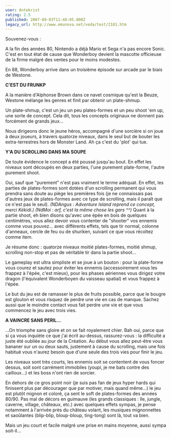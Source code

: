 ```yaml
---
user: Antekrist
rating: 2.5
published: 2007-09-03T11:48:05.000Z
legacy_url: http://www.emunova.net/veda/test/2181.htm
---
```

Souvenez-vous :  

A la fin des années 80, Nintendo a déjà Mario et Sega n'a pas encore Sonic. C'est en tout état de cause que Wonderboy devient la mascotte officieuse de la firme malgré des ventes pour le moins modestes.  

En 88, Wonderboy arrive dans un troisième épisode sur arcade par le biais de Westone.  

  

**C'EST DU FRUNKP**  

A la manière d'Alphonse Brown dans ce navet cosmique qu'est la Beuze, Westone mélange les genres et finit par obtenir un plate-shmup.  

Un plate-shmup, c'est un jeu un peu plates-formes et un peu shoot 'em up, une sorte de concept. Cela dit, tous les concepts originaux ne donnent pas forcément de grands jeux...  

Nous dirigeons donc le jeune héros, accompagné d'une sorcière si on joue à deux joueurs, à travers quatorze niveaux, dans le seul but de bouter les extra-terrestres hors de Monster Land. Ah ça c'est du 'plot' qui tue.  

  

**Y'A DU SCROLLING DANS MA SOUPE**  

De toute évidence le concept a été poussé jusqu'au bout. En effet les niveaux sont découpés en deux parties, l'une purement plate-forme, l'autre purement shoot.  

Oui, sauf que "purement" n'est pas vraiment le terme adéquat. En effet, les parties de plates-formes sont dotées d'un scrolling permanent qui vous prendra sans doute au piège les premières fois (je ne connaissais pas d'autres jeux de plates-formes avec ce type de scrolling, mais il paraît que ce n'est pas le seul). _(NDAngus : Adventure Island reprend ce concept, merci Kékidi.) (NdMoi : arf, c'est la même chose les gars ^^)_ Quant à la partie shoot, eh bien disons qu'avec une épée en bois de quelques centimètres, vous allez devoir vous contenter de "shooter" vos ennemis comme vous pouvez... avec différents effets, tels que tir normal, colonne d'anneaux, cercle de feu ou de shuriken, suivant ce que vous récoltez comme item.  

  

Je résume donc : quatorze niveaux moitié plates-formes, moitié shmup, scrolling non-stop et pas de véritable tir dans la partie shoot...  

Le gameplay est ultra simpliste et se joue à un bouton : pour la plate-forme vous courez et sautez pour éviter les ennemis (accessoirement vous les frappez à l'épée, c'est mieux), pour les phases aériennes vous dirigez votre dragon (l'équivalent Wonderboyen du vaisseau spatial) et vous frappez à l'épée.  

Le but du jeu est de ramasser le plus de fruits possible, parce que le bougre est glouton et vous risquez de perdre une vie en cas de manque. Sachez aussi que le moindre contact vous fait perdre une vie et que vous commencez le jeu avec trois vies.  

  

**A VAINCRE SANS PERIL...**  

...On triomphe sans gloire et on se fait royalement chier. Bah oui, parce que si ça vous inquiète ce que j'ai écrit au-dessus, rassurez-vous : la difficulté a juste été oubliée au jour de la Création. Au début vous allez peut-être vous bananer sur un ou deux sauts, justement à cause du scrolling, mais une fois habitué vous n'aurez besoin que d'une seule des trois vies pour finir le jeu.  

Les niveaux sont très courts, les ennemis soit se contentent de vous foncer dessus, soit sont carrément immobiles (youpi, je me bats contre des cailloux...) et les boss n'ont rien de sorcier.  

En dehors de ce gros point noir (je suis pas fan de jeux hyper hards qui finissent plus par décourager que par motiver, mais quand même...) le jeu est plutôt mignon et coloré, ça sent le soft de plates-formes des années 80/90\. Pas mal de décors en guimauve (les grands classiques : île, jungle, caverne, village, châteaux, etc.) avec quelques effets sympas, je pense notamment à l'arrivée près du château volant, les musiques mignonnettes et saoûlantes (blip-blip, bloup-bloup, ting-tong) sont là, tout va bien.  

Mais un jeu court et facile malgré une prise en mains moyenne, aussi sympa soit-il...